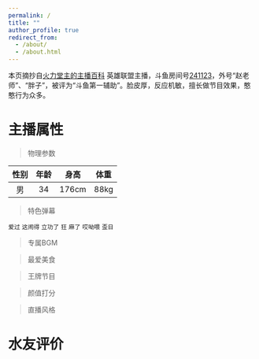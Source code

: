 ```yaml
---
permalink: /
title: ""
author_profile: true
redirect_from: 
  - /about/
  - /about.html
---
```


本页摘抄自[火力堂主的主播百科](https://yuba.douyu.com/group/anchorWiki/3022)
英雄联盟主播，斗鱼房间号[241123](https://www.douyu.com/241123)，外号“赵老师”、“胖子”，被评为“斗鱼第一辅助”。脸皮厚，反应机敏，擅长做节目效果，憨憨行为众多。

主播属性
======

> 物理参数

| 性别 | 年龄 | 身高 | 体重 |
|:----:|:----:|:----:|:----:|
| 男 | 34 | 176cm | 88kg |

> 特色弹幕

`爱过` `这闹得` `立功了` `狂`
`麻了` `哎呦喂` `歪日`

> 专属BGM



> 最爱美食



> 王牌节目



> 颜值打分



> 直播风格



水友评价
======
